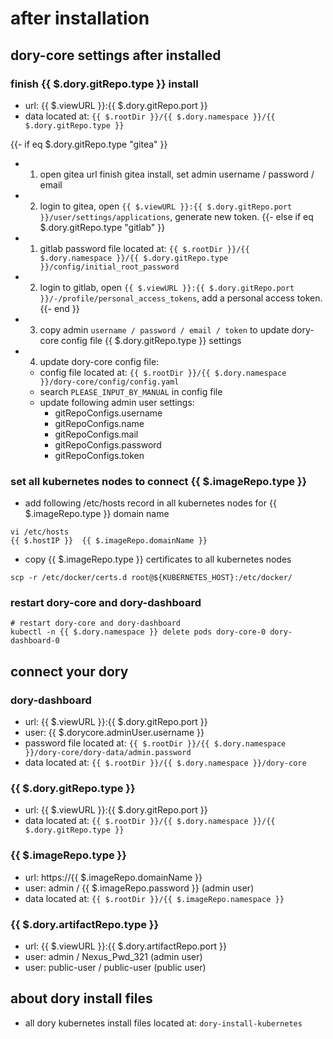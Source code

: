 # after installation

## dory-core settings after installed

### finish {{ $.dory.gitRepo.type }} install

- url: {{ $.viewURL }}:{{ $.dory.gitRepo.port }}
- data located at: `{{ $.rootDir }}/{{ $.dory.namespace }}/{{ $.dory.gitRepo.type }}`

{{- if eq $.dory.gitRepo.type "gitea" }}
- 1. open gitea url finish gitea install, set admin username / password / email
- 2. login to gitea, open `{{ $.viewURL }}:{{ $.dory.gitRepo.port }}/user/settings/applications`, generate new token.
{{- else if eq $.dory.gitRepo.type "gitlab" }}
- 1. gitlab password file located at: `{{ $.rootDir }}/{{ $.dory.namespace }}/{{ $.dory.gitRepo.type }}/config/initial_root_password`
- 2. login to gitlab, open `{{ $.viewURL }}:{{ $.dory.gitRepo.port }}/-/profile/personal_access_tokens`, add a personal access token.
{{- end }}
- 3. copy admin `username / password / email / token` to update dory-core config file {{ $.dory.gitRepo.type }} settings
- 4. update dory-core config file:
  - config file located at: `{{ $.rootDir }}/{{ $.dory.namespace }}/dory-core/config/config.yaml`
  - search `PLEASE_INPUT_BY_MANUAL` in config file
  - update following admin user settings: 
    - gitRepoConfigs.username
    - gitRepoConfigs.name
    - gitRepoConfigs.mail
    - gitRepoConfigs.password
    - gitRepoConfigs.token
    
### set all kubernetes nodes to connect {{ $.imageRepo.type }}

- add following /etc/hosts record in all kubernetes nodes for {{ $.imageRepo.type }} domain name 

```shell script
vi /etc/hosts
{{ $.hostIP }}  {{ $.imageRepo.domainName }}
```

- copy {{ $.imageRepo.type }} certificates to all kubernetes nodes

```shell script
scp -r /etc/docker/certs.d root@${KUBERNETES_HOST}:/etc/docker/
```

### restart dory-core and dory-dashboard

```shell script
# restart dory-core and dory-dashboard
kubectl -n {{ $.dory.namespace }} delete pods dory-core-0 dory-dashboard-0
```

## connect your dory

### dory-dashboard

- url: {{ $.viewURL }}:{{ $.dory.gitRepo.port }}
- user: {{ $.dorycore.adminUser.username }}
- password file located at: `{{ $.rootDir }}/{{ $.dory.namespace }}/dory-core/dory-data/admin.password`
- data located at: `{{ $.rootDir }}/{{ $.dory.namespace }}/dory-core`

### {{ $.dory.gitRepo.type }}

- url: {{ $.viewURL }}:{{ $.dory.gitRepo.port }}
- data located at: `{{ $.rootDir }}/{{ $.dory.namespace }}/{{ $.dory.gitRepo.type }}`

### {{ $.imageRepo.type }}

- url: https://{{ $.imageRepo.domainName }}
- user: admin / {{ $.imageRepo.password }} (admin user)
- data located at: `{{ $.rootDir }}/{{ $.imageRepo.namespace }}`

### {{ $.dory.artifactRepo.type }}

- url: {{ $.viewURL }}:{{ $.dory.artifactRepo.port }}
- user: admin / Nexus_Pwd_321 (admin user)
- user: public-user / public-user (public user)

## about dory install files

- all dory kubernetes install files located at: `dory-install-kubernetes`
